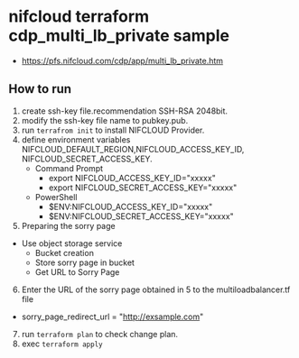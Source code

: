 # nifcloud terraform cdp_multi_lb_private sample
* https://pfs.nifcloud.com/cdp/app/multi_lb_private.htm
## How to run

1. create ssh-key file.recommendation SSH-RSA 2048bit.
2. modify the ssh-key file name to pubkey.pub.
3. run `terrafrom init` to install NIFCLOUD Provider.
4. define environment variables NIFCLOUD_DEFAULT_REGION,NIFCLOUD_ACCESS_KEY_ID, NIFCLOUD_SECRET_ACCESS_KEY. 
   * Command Prompt
     * export NIFCLOUD_ACCESS_KEY_ID="xxxxx"
     * export NIFCLOUD_SECRET_ACCESS_KEY="xxxxx"
   * PowerShell
     * $ENV:NIFCLOUD_ACCESS_KEY_ID="xxxxx"
     * $ENV:NIFCLOUD_SECRET_ACCESS_KEY="xxxxx"
5. Preparing the sorry page
  * Use object storage service
    * Bucket creation
    * Store sorry page in bucket
    * Get URL to Sorry Page
6. Enter the URL of the sorry page obtained in 5 to the multiloadbalancer.tf file
  * sorry_page_redirect_url = "http://exsample.com"
7. run `terraform plan` to check change plan.
8. exec `terraform apply`
